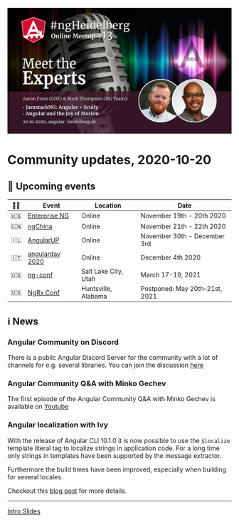 ![Banner](ngHeidelbergv13.jpg)

# Community updates, 2020-10-20

## 📅 Upcoming events

| 🏳️‍🌈 | Event | Location | Date |
|------|------|-----|------|
| 🇺🇸 | [Enterprise NG](https://www.ng-conf.org/) | Online | November 19th - 20th 2020 |
| 🇨🇳 | [ngChina](https://ng-china.org/) | Online | November 21th - 22th 2020 |
| 🇮🇱 | [AngularUP](https://angular-up.com/) | Online | November 30th - December 3rd |
| 🇮🇹 | [angularday 2020](https://2020.angularday.it/) | Online | December 4th 2020 |
| 🇺🇸 | [ng-conf](https://ti.to/ng-conf/2020/en) | Salt Lake City, Utah | March 17-19, 2021 |
| 🇺🇸 | [NgRx Conf](https://conf.ngrx.io/) | Huntsville, Alabama | Postponed: May 20th–21st, 2021 |

## ℹ️ News

### Angular Community on Discord

There is a public Angular Discord Server for the community with a lot of channels for e.g. several libraries. 
You can join the discussion [here](https://discord.gg/angular)

### Angular Community Q&A with Minko Gechev

The first episode of the Angular Community Q&A with Minko Gechev is available on [Youtube](https://www.youtube.com/watch?v=ax0JXFeCBIg)

### Angular localization with Ivy

With the release of Angular CLI 10.1.0 it is now possible to use the `$localize` template literal tag to localize strings in application code. For a long time only strings in templates have been supported by the message extractor.

Furthermore the build times have been improved, especially when building for several locales.

Checkout this [blog post](https://blog.angular.io/angular-localization-with-ivy-4d8becefb6aa) for more details.

----


[Intro Slides](https://docs.google.com/presentation/d/1sR4MG3DrKqoAh807iHvAuen7Mcear7DtBoxiDkR-xdg/edit?usp=sharing)
